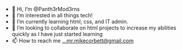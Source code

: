 - 👋 Hi, I’m @Panth3rMod3rns
- 👀 I’m interested in all things tech!
- 🌱 I’m currently learning html, css, and IT admin.
- 💞️ I’m looking to collaborate on html projects to increase my abilities quickly as I have just started learning
- 📫 How to reach me ...mr.mikecorbett@gmail.com

<!---
Panth3rMod3rns/Panth3rMod3rns is a ✨ special ✨ repository because its `README.md` (this file) appears on your GitHub profile.
You can click the Preview link to take a look at your changes.
--->
